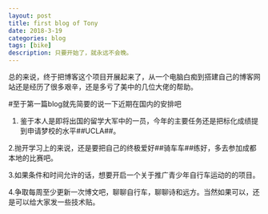 ```yaml
---
layout: post
title: first blog of Tony
date: 2018-3-19
categories: blog
tags: [bike]
description: 只要开始了，就永远不会晚。
---
```

总的来说，终于把博客这个项目开展起来了，从一个电脑白痴到搭建自己的博客网站还是经历了很多艰辛，还是多亏了美中的几位大佬的帮助。  

#至于第一篇blog就先简要的说一下近期在国内的安排吧
1. 鉴于本人是即将出国的留学大军中的一员，今年的主要任务还是把标化成绩提到申请梦校的水平##UCLA##。

2.抛开学习上的来说，还是要把自己的终极爱好##骑车车##练好，多去参加成都本地的比赛吧。

3.如果条件和时间允许的话，想要开启一个关于推广青少年自行车运动的的项目。

4.争取每周至少更新一次博文吧，聊聊自行车，聊聊诗和远方。当然如果可以，还是可以给大家发一些技术贴。

